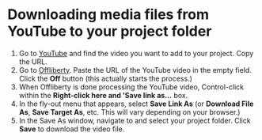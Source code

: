 # Downloading media files from YouTube to your project folder

1. Go to [YouTube](https://www.youtube.com/) and find the video you want to add to your project. Copy the URL.
2. Go to [Offliberty](http://offliberty.com/). Paste the URL of the YouTube video in the empty field. Click the **Off** button \(this actually starts the process.\)
3. When Offliberty is done processing the YouTube video, Control-click within the **Right-click here and 'Save link as...** box. 
4. In the fly-out menu that appears, select **Save Link As** \(or **Download File As**, **Save Target As**, etc. This will vary depending on your browser.\)
5. In the Save As window, navigate to and select your project folder. Click **Save** to download the video file. 

